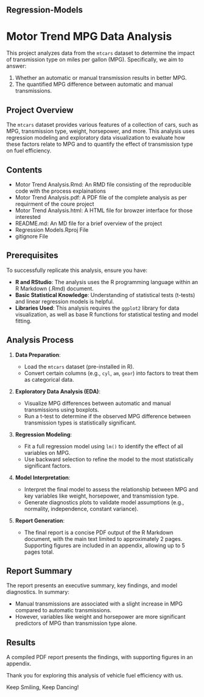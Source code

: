 ## Regression-Models

# Motor Trend MPG Data Analysis

This project analyzes data from the `mtcars` dataset to determine the impact of transmission type on miles per gallon (MPG). Specifically, we aim to answer:
1. Whether an automatic or manual transmission results in better MPG.
2. The quantified MPG difference between automatic and manual transmissions.

## Project Overview

The `mtcars` dataset provides various features of a collection of cars, such as MPG, transmission type, weight, horsepower, and more. This analysis uses regression modeling and exploratory data visualization to evaluate how these factors relate to MPG and to quantify the effect of transmission type on fuel efficiency.

## Contents

- Motor Trend Analysis.Rmd: An RMD file consisting of the reproducible code with the process explainations
- Motor Trend Analysis.pdf: A PDF file of the complete analysis as per requirment of the coure project
- Motor Trend Analysis.html: A HTML file for browzer interface for those interested 
- README.md: An MD file for a brief overview of the project
- Regression Models.Rproj File
- gitignore File


## Prerequisites

To successfully replicate this analysis, ensure you have:
- **R and RStudio**: The analysis uses the R programming language within an R Markdown (.Rmd) document.
- **Basic Statistical Knowledge**: Understanding of statistical tests (t-tests) and linear regression models is helpful.
- **Libraries Used**: This analysis requires the `ggplot2` library for data visualization, as well as base R functions for statistical testing and model fitting.

## Analysis Process

1. **Data Preparation**: 
   - Load the `mtcars` dataset (pre-installed in R).
   - Convert certain columns (e.g., `cyl`, `am`, `gear`) into factors to treat them as categorical data.

2. **Exploratory Data Analysis (EDA)**:
   - Visualize MPG differences between automatic and manual transmissions using boxplots.
   - Run a t-test to determine if the observed MPG difference between transmission types is statistically significant.

3. **Regression Modeling**:
   - Fit a full regression model using `lm()` to identify the effect of all variables on MPG.
   - Use backward selection to refine the model to the most statistically significant factors.

4. **Model Interpretation**:
   - Interpret the final model to assess the relationship between MPG and key variables like weight, horsepower, and transmission type.
   - Generate diagnostics plots to validate model assumptions (e.g., normality, independence, constant variance).

5. **Report Generation**:
   - The final report is a concise PDF output of the R Markdown document, with the main text limited to approximately 2 pages. Supporting figures are included in an appendix, allowing up to 5 pages total.

## Report Summary

The report presents an executive summary, key findings, and model diagnostics. In summary:
- Manual transmissions are associated with a slight increase in MPG compared to automatic transmissions.
- However, variables like weight and horsepower are more significant predictors of MPG than transmission type alone.

## Results

A compiled PDF report presents the findings, with supporting figures in an appendix.

Thank you for exploring this analysis of vehicle fuel efficiency with us.


Keep Smiling, Keep Dancing!
